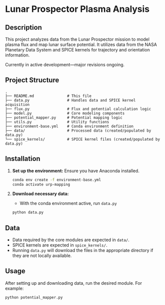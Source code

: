 # Lunar Prospector Plasma Analysis

## Description

This project analyzes data from the Lunar Prospector mission to model plasma flux and map lunar surface potential. It utilizes data from the NASA Planetary Data System and SPICE kernels for trajectory and orientation information.

Currently in active development—major revisions ongoing.

## Project Structure

```
.
├── README.md               # This file
├── data.py                 # Handles data and SPICE kernel acquisition
├── flux.py                 # Flux and potential calculation logic
├── model.py                # Core modeling components
├── potential_mapper.py     # Potential mapping logic
├── utils.py                # Utility functions
├── environment-base.yml    # Conda environment definition
├── data/                   # Processed data (created/populated by data.py)
└── spice_kernels/          # SPICE kernel files (created/populated by data.py)
```

## Installation

1.  **Set up the environment:**
    Ensure you have Anaconda installed. 
    ```bash
    conda env create -f environment-base.yml
    conda activate urp-mapping
    ```

2.  **Download necessary data:**
    *   With the conda environment active, run `data.py`
    ```bash
    python data.py
    ```


## Data

*   Data required by the core modules are expected in `data/`.
*   SPICE kernels are expected in `spice_kernels/`.
*   Running `data.py` will download the files in the appropriate directory if they are not locally available.

## Usage

After setting up and downloading data, run the desired module. For example:
```bash
python potential_mapper.py
```